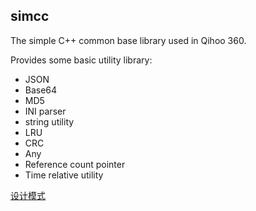 simcc
---

The simple C++ common base library used in Qihoo 360.

Provides some basic utility library:

- JSON
- Base64
- MD5
- INI parser
- string utility
- LRU
- CRC
- Any
- Reference count pointer
- Time relative utility

[设计模式](./simcc/pattern/README.md)






